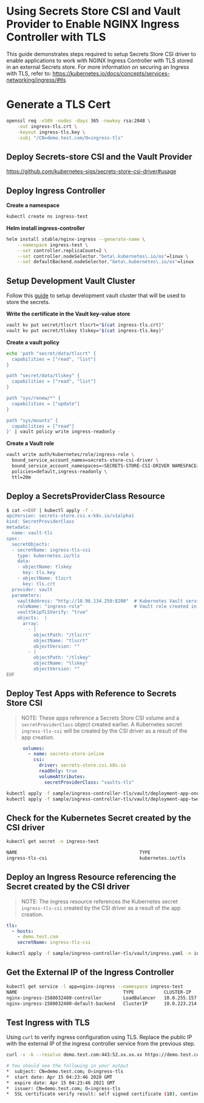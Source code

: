 # Using Secrets Store CSI and Vault Provider to Enable NGINX Ingress Controller with TLS

This guide demonstrates steps required to setup Secrets Store CSI driver to enable applications to work with NGINX Ingress Controller with TLS stored in an external Secrets store. 
For more information on securing an Ingress with TLS, refer to: https://kubernetes.io/docs/concepts/services-networking/ingress/#tls

# Generate a TLS Cert

```bash
openssl req -x509 -nodes -days 365 -newkey rsa:2048 \
    -out ingress-tls.crt \
    -keyout ingress-tls.key \
    -subj "/CN=demo.test.com/O=ingress-tls"
```

## Deploy Secrets-store CSI and the Vault Provider
https://github.com/kubernetes-sigs/secrets-store-csi-driver#usage

## Deploy Ingress Controller

**Create a namespace**

```bash
kubectl create ns ingress-test
```

**Helm install ingress-controller**

```bash
helm install stable/nginx-ingress --generate-name \
    --namespace ingress-test \
    --set controller.replicaCount=2 \
    --set controller.nodeSelector."beta\.kubernetes\.io/os"=linux \
    --set defaultBackend.nodeSelector."beta\.kubernetes\.io/os"=linux
```

## Setup Development Vault Cluster

Follow this [guide](https://github.com/hashicorp/secrets-store-csi-driver-provider-vault/blob/master/docs/vault-setup.md#setting-up-a-development-vault-cluster) to setup development vault cluster that will be used to store the secrets.


**Write the certificate in the Vault key-value store**

```bash
vault kv put secret/tlscrt tlscrt="$(cat ingress-tls.crt)"
vault kv put secret/tlskey tlskey="$(cat ingress-tls.key)"
```

**Create a vault policy**

```bash
echo 'path "secret/data/tlscrt" {
  capabilities = ["read", "list"]
}

path "secret/data/tlskey" {
  capabilities = ["read", "list"]
}

path "sys/renew/*" {
  capabilities = ["update"]
}

path "sys/mounts" {
  capabilities = ["read"]
}' | vault policy write ingress-readonly -
```

**Create a Vault role**

```bash
vault write auth/kubernetes/role/ingress-role \
  bound_service_account_names=secrets-store-csi-driver \
  bound_service_account_namespaces=<SECRETS-STORE-CSI-DRIVER NAMESPACE> \
  policies=default,ingress-readonly \
  ttl=20m
```

## Deploy a SecretsProviderClass Resource

```bash
$ cat <<EOF | kubectl apply -f -
apiVersion: secrets-store.csi.x-k8s.io/v1alpha1
kind: SecretProviderClass
metadata:
  name: vault-tls
spec:
  secretObjects:
  - secretName: ingress-tls-csi
    type: kubernetes.io/tls
    data: 
    - objectName: tlskey
      key: tls.key
    - objectName: tlscrt
      key: tls.crt
  provider: vault
  parameters:
    vaultAddress: "http://10.96.134.250:8200"  # Kubernetes Vault service endpoint
    roleName: "ingress-role"                   # Vault role created in prerequisite steps
    vaultSkipTLSVerify: "true"
    objects:  |
      array:
        - |
          objectPath: "/tlscrt"
          objectName: "tlscrt"
          objectVersion: ""
        - |
          objectPath: "/tlskey"
          objectName: "tlskey"
          objectVersion: ""
EOF
```

## Deploy Test Apps with Reference to Secrets Store CSI

> NOTE: These apps reference a Secrets Store CSI volume and a `secretProviderClass` object created earlier. A Kubernetes secret `ingress-tls-csi` will be created by the CSI driver as a result of the app creation.

```yaml
      volumes:
        - name: secrets-store-inline
          csi:
            driver: secrets-store.csi.k8s.io
            readOnly: true
            volumeAttributes:
              secretProviderClass: "vaults-tls"
```

```bash
kubectl apply -f sample/ingress-controller-tls/vault/deployment-app-one.yaml -n ingress-test
kubectl apply -f sample/ingress-controller-tls/vault/deployment-app-two.yaml -n ingress-test
```

## Check for the Kubernetes Secret created by the CSI driver
```bash
kubectl get secret -n ingress-test

NAME                                             TYPE                                  DATA   AGE
ingress-tls-csi                                  kubernetes.io/tls                     2      1m34s
```

## Deploy an Ingress Resource referencing the Secret created by the CSI driver

> NOTE: The ingress resource references the Kubernetes secret `ingress-tls-csi` created by the CSI driver as a result of the app creation.

```yaml
tls:
  - hosts:
    - demo.test.com
    secretName: ingress-tls-csi
```

```bash
kubectl apply -f sample/ingress-controller-tls/vault/ingress.yaml -n ingress-test
```

## Get the External IP of the Ingress Controller

```bash
kubectl get service -l app=nginx-ingress --namespace ingress-test 
NAME                                       TYPE           CLUSTER-IP     EXTERNAL-IP      PORT(S)                      AGE
nginx-ingress-1588032400-controller        LoadBalancer   10.0.255.157   52.xx.xx.xx      80:31293/TCP,443:31265/TCP   19m
nginx-ingress-1588032400-default-backend   ClusterIP      10.0.223.214   <none>           80/TCP                       19m
```

## Test Ingress with TLS
Using `curl` to verify ingress configuration using TLS. 
Replace the public IP with the external IP of the ingress controller service from the previous step.  

```bash
curl -v -k --resolve demo.test.com:443:52.xx.xx.xx https://demo.test.com

# You should see the following in your output
*  subject: CN=demo.test.com; O=ingress-tls
*  start date: Apr 15 04:23:46 2020 GMT
*  expire date: Apr 15 04:23:46 2021 GMT
*  issuer: CN=demo.test.com; O=ingress-tls
*  SSL certificate verify result: self signed certificate (18), continuing anyway.
```
